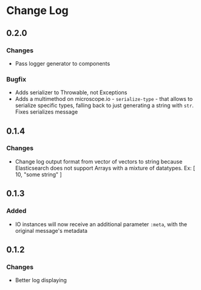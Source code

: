 # Change Log

## 0.2.0
### Changes
* Pass logger generator to components
### Bugfix
* Adds serializer to Throwable, not Exceptions
* Adds a multimethod on microscope.io - `serialize-type` - that allows to serialize
  specific types, falling back to just generating a string with `str`. Fixes
  serializes message

## 0.1.4
### Changes
* Change log output format from vector of vectors to string because Elasticsearch
does not support Arrays with a mixture of datatypes. Ex: [ 10, "some string" ]

## 0.1.3
### Added
* IO instances will now receive an additional parameter `:meta`, with the original
message's metadata

## 0.1.2
### Changes
* Better log displaying
